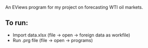An EViews program for my project on forecasting WTI oil markets.

## To run:
 - Import data.xlsx (file -> open -> foreign data as workfile)
 - Run .prg file (file -> open -> programs)
